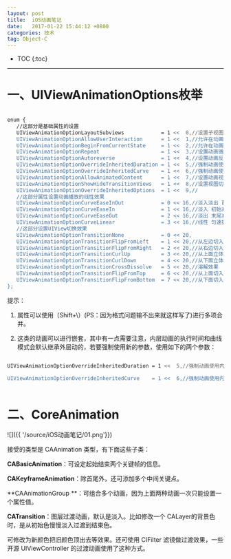 ```yaml
---
layout: post
title:  iOS动画笔记
date:   2017-01-22 15:44:12 +0800
categories: 技术
tag: Object-C
---
```



* TOC
{:toc}



-----------

一、UIViewAnimationOptions枚举
=====

``` bash

enum {
   //这部分是基础属性的设置
   UIViewAnimationOptionLayoutSubviews            = 1 <<  0,//设置子视图随父视图展示动画
   UIViewAnimationOptionAllowUserInteraction      = 1 <<  1,//允许在动画执行时用户与其进行交互
   UIViewAnimationOptionBeginFromCurrentState     = 1 <<  2,//允许在动画执行时执行新的动画
   UIViewAnimationOptionRepeat                    = 1 <<  3,//设置动画循环执行
   UIViewAnimationOptionAutoreverse               = 1 <<  4,//设置动画反向执行，必须和重复执行一起使用
   UIViewAnimationOptionOverrideInheritedDuration = 1 <<  5,//强制动画使用内层动画的时间值
   UIViewAnimationOptionOverrideInheritedCurve    = 1 <<  6,//强制动画使用内层动画曲线值
   UIViewAnimationOptionAllowAnimatedContent      = 1 <<  7,//设置动画视图实时刷新
   UIViewAnimationOptionShowHideTransitionViews   = 1 <<  8,//设置视图切换时隐藏，而不是移除
   UIViewAnimationOptionOverrideInheritedOptions  = 1 <<  9,//
   //这部分属性设置动画播放的线性效果
   UIViewAnimationOptionCurveEaseInOut            = 0 << 16,//淡入淡出 首末减速
   UIViewAnimationOptionCurveEaseIn               = 1 << 16,//淡入 初始减速
   UIViewAnimationOptionCurveEaseOut              = 2 << 16,//淡出 末尾减速
   UIViewAnimationOptionCurveLinear               = 3 << 16,//线性 匀速执行   
   //这部分设置UIView切换效果
   UIViewAnimationOptionTransitionNone            = 0 << 20,
   UIViewAnimationOptionTransitionFlipFromLeft    = 1 << 20,//从左边切入
   UIViewAnimationOptionTransitionFlipFromRight   = 2 << 20,//从右边切入
   UIViewAnimationOptionTransitionCurlUp          = 3 << 20,//从上面立体进入
   UIViewAnimationOptionTransitionCurlDown        = 4 << 20,//从下面立体进入
   UIViewAnimationOptionTransitionCrossDissolve   = 5 << 20,//溶解效果
   UIViewAnimationOptionTransitionFlipFromTop     = 6 << 20,//从上面切入
   UIViewAnimationOptionTransitionFlipFromBottom  = 7 << 20,//从下面切入
};

```

提示：

1. 属性可以使用（Shift+\）(PS：因为格式问题输不出来就这样写了)进行多项合并。

2. 这类的动画可以进行嵌套，其中有一点需要注意，内层动画的执行时间和曲线模式会默认继承外层动的，若要强制使用新的参数，使用如下的两个参数：

``` bash

UIViewAnimationOptionOverrideInheritedDuration = 1 <<  5,//强制动画使用内层动画的时间值

UIViewAnimationOptionOverrideInheritedCurve    = 1 <<  6,//强制动画使用内层动画曲线值
   
```




二、CoreAnimation
=====

![]({{ '/source/iOS动画笔记/01.png'}})

接受的类型是 CAAnimation 类型，有下面这些子类：

**CABasicAnimation**：可设定起始结束两个关键帧的信息。

**CAKeyframeAnimation**：除首尾外，还可添加多个中间关键点。

**CAAnimationGroup **：可组合多个动画，因为上面两种动画一次只能设置一个属性值。

**CATransition**：图层过渡动画，默认是淡入。比如修改一个 CALayer的背景色时，是从初始色慢慢淡入过渡到结束色。

可修改为新颜色把旧颜色顶出去等效果。还可使用 CIFilter 滤镜做过渡效果，一些开源 UIViewController 的过渡动画使用了这种方式。





